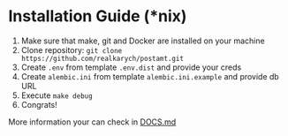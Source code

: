 # Installation Guide (*nix)

1. Make sure that make, git and Docker are installed on your machine
2. Clone repository: `git clone https://github.com/realkarych/postamt.git`
3. Create `.env` from template `.env.dist` and provide your creds
4. Create `alembic.ini` from template `alembic.ini.example` and provide db URL
5. Execute `make debug`
6. Congrats!

More information your can check in <a href="./DOCS.md">DOCS.md</a>
